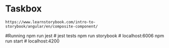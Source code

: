 # Taskbox
    https://www.learnstorybook.com/intro-to-storybook/angular/en/composite-component/
#Running
    npm run jest # jest tests
    npm run storybook # localhost:6006
    npm run start # localhost:4200
    
